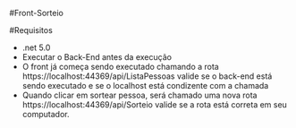 ﻿#Front-Sorteio

#Requisitos
- .net 5.0
- Executar o Back-End antes da execução
- O front já começa sendo executado chamando a rota https://localhost:44369/api/ListaPessoas valide se o back-end está sendo executado e se o localhost está condizente com a chamada
- Quando clicar em sortear pessoa, será chamado uma nova rota https://localhost:44369/api/Sorteio valide se a rota está correta em seu computador.

